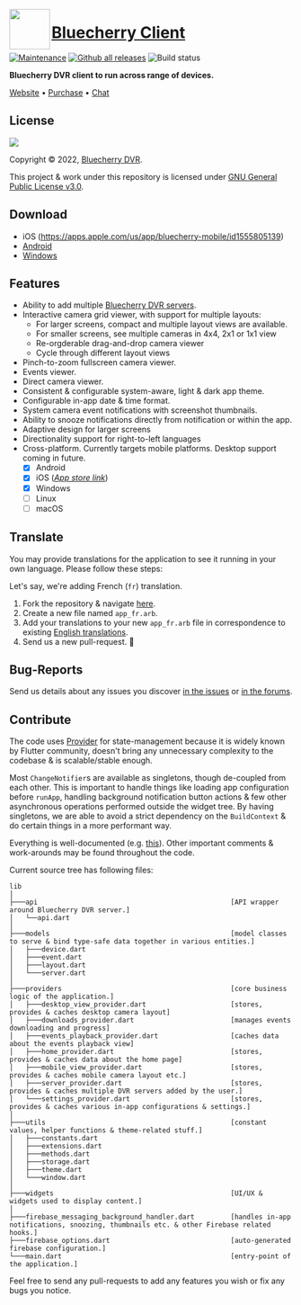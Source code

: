 <img align="left" src="https://avatars.githubusercontent.com/u/618428?s=200&v=4" width="72" height="72"></img>

<h1 align="left"><a href="https://www.bluecherrydvr.com/">Bluecherry Client</a></h1>

[![Maintenance](https://img.shields.io/badge/Maintained%3F-yes-green.svg)](https://GitHub.com/bluecherrydvr/unity/graphs/commit-activity)
[![Github all releases](https://img.shields.io/github/downloads/bluecherrydvr/unity/total.svg)](https://GitHub.com/bluecherrydvr/unity/releases/)
![Build status](https://github.com/bluecherrydvr/unity/actions/workflows/main.yml/badge.svg)



**Bluecherry DVR client to run across range of devices.**

<a href="https://www.bluecherrydvr.com/">Website</a> •
<a href="https://www.bluecherrydvr.com/product/v3license/">Purchase</a> •
<a href="https://www.bluecherrydvr.com/chat/">Chat</a>

## License

[![](https://camo.githubusercontent.com/317e8956b95d7cd7ebdc2a75b836f19dee3c1ae5fa0fce5b277338e648880d4f/68747470733a2f2f7777772e676e752e6f72672f67726170686963732f67706c76332d3132377835312e706e67)](https://www.gnu.org/licenses/gpl-3.0.en.html)

Copyright © 2022, [Bluecherry DVR](https://www.bluecherrydvr.com/).

This project & work under this repository is licensed under [GNU General Public License v3.0](https://www.gnu.org/licenses/gpl-3.0.en.html).


## Download

- iOS (https://apps.apple.com/us/app/bluecherry-mobile/id1555805139)
- [Android](https://github.com/bluecherrydvr/unity/releases/tag/vnext)
- [Windows](https://github.com/bluecherrydvr/unity/releases/)

## Features

- Ability to add multiple [Bluecherry DVR servers](https://www.bluecherrydvr.com/downloads/).
- Interactive camera grid viewer, with support for multiple layouts:
  - For larger screens, compact and multiple layout views are available.
  - For smaller screens, see multiple cameras in 4x4, 2x1 or 1x1 view
  - Re-orgderable drag-and-drop camera viewer
  - Cycle through different layout views 
- Pinch-to-zoom fullscreen camera viewer.
- Events viewer.
- Direct camera viewer.
- Consistent & configurable system-aware, light & dark app theme.
- Configurable in-app date & time format.
- System camera event notifications with screenshot thumbnails.
- Ability to snooze notifications directly from notification or within the app.
- Adaptive design for larger screens
- Directionality support for right-to-left languages
- Cross-platform. Currently targets mobile platforms. Desktop support coming in future.
  - [x] Android
  - [x] iOS ([_App store link_](https://apps.apple.com/us/app/bluecherry-mobile/id1555805139))
  - [x] Windows
  - [ ] Linux
  - [ ] macOS

## Translate

You may provide translations for the application to see it running in your own language. Please follow these steps:

Let's say, we're adding French (`fr`) translation.

1. Fork the repository & navigate [here](https://github.com/bluecherrydvr/unity/tree/main/lib/l10n).
2. Create a new file named `app_fr.arb`.
3. Add your translations to your new `app_fr.arb` file in correspondence to existing [English translations](https://github.com/bluecherrydvr/unity/tree/main/lib/l10n/app_en.arb).
4. Send us a new pull-request. 🎉

## Bug-Reports

Send us details about any issues you discover [in the issues](https://github.com/bluecherrydvr/unity/issues) or [in the forums](https://forums.bluecherrydvr.com/).

## Contribute

The code uses [Provider](https://github.com/rrousselGit/provider) for state-management because it is widely known by Flutter community, doesn't bring any unnecessary complexity to the codebase & is scalable/stable enough.

Most `ChangeNotifier`s are available as singletons, though de-coupled from each other. This is important to handle things like loading app configuration before `runApp`, handling background notification button actions & few other asynchronous operations performed outside the widget tree. By having singletons, we are able to avoid a strict dependency on the `BuildContext` & do certain things in a more performant way.

Everything is well-documented (e.g. [this](https://github.com/bluecherrydvr/unity/blob/fce2aad3213298f70e91eb549a71699826e5c6e4/lib/providers/mobile_view_provider.dart#L28-L35)). Other important comments & work-arounds may be found throughout the code.

Current source tree has following files:

```
lib
│
├───api                                                [API wrapper around Bluecherry DVR server.]
│   └──api.dart
│
├───models                                             [model classes to serve & bind type-safe data together in various entities.]
│   ├───device.dart
│   ├───event.dart
│   ├───layout.dart
│   └───server.dart
│
├───providers                                          [core business logic of the application.]
│   ├───desktop_view_provider.dart                     [stores, provides & caches desktop camera layout]
│   ├───downloads_provider.dart                        [manages events downloading and progress]
│   ├───events_playback_provider.dart                  [caches data about the events playback view]
│   ├───home_provider.dart                             [stores, provides & caches data about the home page]
│   ├───mobile_view_provider.dart                      [stores, provides & caches mobile camera layout etc.]
│   ├───server_provider.dart                           [stores, provides & caches multiple DVR servers added by the user.]
│   └───settings_provider.dart                         [stores, provides & caches various in-app configurations & settings.]
│
├───utils                                              [constant values, helper functions & theme-related stuff.]
│   ├───constants.dart
│   ├───extensions.dart
│   ├───methods.dart
│   ├───storage.dart
│   ├───theme.dart
│   └───window.dart
│
├───widgets                                            [UI/UX & widgets used to display content.]
│
├───firebase_messaging_background_handler.dart         [handles in-app notifications, snoozing, thumbnails etc. & other Firebase related hooks.]
├───firebase_options.dart                              [auto-generated firebase configuration.]
└───main.dart                                          [entry-point of the application.]

```

Feel free to send any pull-requests to add any features you wish or fix any bugs you notice.
